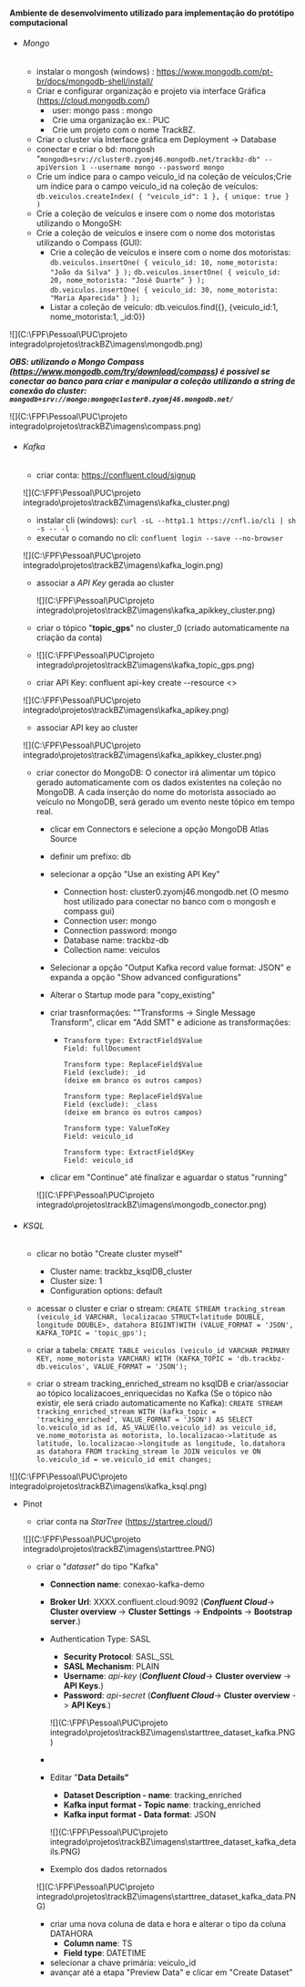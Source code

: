 #### Ambiente de desenvolvimento utilizado para implementação do protótipo computacional

- ###### Mongo 

  - instalar o mongosh (windows) : https://www.mongodb.com/pt-br/docs/mongodb-shell/install/
  - Criar e configurar organização e projeto via interface Gráfica (https://cloud.mongodb.com/)
    - ​	user: mongo pass : mongo
    - ​	Crie uma organização ex.: PUC
    - ​	Crie um projeto com o nome TrackBZ.
  - Criar o cluster via Interface gráfica em Deployment -> Database
  - conectar e criar o bd: mongosh "`mongodb+srv://cluster0.zyomj46.mongodb.net/trackbz-db" --apiVersion 1 --username mongo --password mongo`
  - Crie um índice para o campo veiculo_id na coleção de veículos;Crie um índice para o campo veiculo_id na coleção de veículos: `db.veiculos.createIndex( { "veiculo_id": 1 }, { unique: true } )`
  - Crie a coleção de veículos e insere com o nome dos motoristas utilizando o MongoSH:
  - Crie a coleção de veículos e insere com o nome dos motoristas utilizando o Compass (GUI):
    - Crie a coleção de veículos e insere com o nome dos motoristas:
      `db.veiculos.insertOne( { veiculo_id: 10, nome_motorista: "João da Silva" } );`
      `db.veiculos.insertOne( { veiculo_id: 20, nome_motorista: "José Duarte" } );`
      `db.veiculos.insertOne( { veiculo_id: 30, nome_motorista: "Maria Aparecida" } );`
    - Listar a coleção de veículo: db.veiculos.find({}, {veiculo_id:1, nome_motorista:1, _id:0}) 

![](C:\FPF\Pessoal\PUC\projeto integrado\projetos\trackBZ\imagens\mongodb.png)

***OBS: utilizando o Mongo Compass (https://www.mongodb.com/try/download/compass) é possível se conectar ao banco para criar e manipular a coleção utilizando a string de conexão do cluster: `mongodb+srv://mongo:mongo@cluster0.zyomj46.mongodb.net/`*** 

![](C:\FPF\Pessoal\PUC\projeto integrado\projetos\trackBZ\imagens\compass.png)

- ###### Kafka

  - criar conta: https://confluent.cloud/signup

  ![](C:\FPF\Pessoal\PUC\projeto integrado\projetos\trackBZ\imagens\kafka_cluster.png)

  - instalar cli (windows): `curl -sL --http1.1 https://cnfl.io/cli | sh -s -- -l`
  - executar o comando no cli: `confluent login --save --no-browser`

  ![](C:\FPF\Pessoal\PUC\projeto integrado\projetos\trackBZ\imagens\kafka_login.png)

  - associar a *API Key* gerada ao cluster

    ![](C:\FPF\Pessoal\PUC\projeto integrado\projetos\trackBZ\imagens\kafka_apikkey_cluster.png)

  - criar o tópico "**topic_gps**" no cluster_0 (criado automaticamente na criação da conta)

  - ![](C:\FPF\Pessoal\PUC\projeto integrado\projetos\trackBZ\imagens\kafka_topic_gps.png)

  - criar API Key: confluent api-key create --resource <<id do cluster>>

  ![](C:\FPF\Pessoal\PUC\projeto integrado\projetos\trackBZ\imagens\kafka_apikey.png)

  - associar  API key ao cluster

  ![](C:\FPF\Pessoal\PUC\projeto integrado\projetos\trackBZ\imagens\kafka_apikkey_cluster.png)

  - criar conector do MongoDB: O conector irá alimentar um tópico gerado automaticamente com os dados existentes na coleção no MongoDB. A cada inserção do nome do motorista associado ao veículo no MongoDB, será gerado um evento neste tópico em tempo real.

    - clicar em Connectors e selecione a opção MongoDB Atlas Source

    - definir um prefixo: db

    - selecionar a opção "Use an existing API Key"

      - Connection host: cluster0.zyomj46.mongodb.net (O mesmo host utilizado para conectar no banco com o mongosh e compass gui)
      - Connection user: mongo
      - Connection password: mongo
      - Database name: trackbz-db
      - Collection name: veiculos

    - Selecionar a opção "Output Kafka record value format: JSON" e expanda a opção "Show advanced configurations"

    - Alterar o Startup mode para "copy_existing"

    - criar trasnformações: ""Transforms -> Single Message Transform", clicar em "Add SMT" e adicione as transformações:

      - 	Transform type: ExtractField$Value
        	Field: fullDocument
        	
        	Transform type: ReplaceField$Value
        	Field (exclude): _id
        	(deixe em branco os outros campos) 
        	
        	Transform type: ReplaceField$Value
        	Field (exclude): _class
        	(deixe em branco os outros campos) 
        	
        	Transform type: ValueToKey
        	Field: veiculo_id
        	
        	Transform type: ExtractField$Key
        	Field: veiculo_id
        	

    - clicar em "Continue" até finalizar e aguardar o status "running"

    

    ![](C:\FPF\Pessoal\PUC\projeto integrado\projetos\trackBZ\imagens\mongodb_conector.png)

    

- ###### KSQL

  - clicar no botão "Create cluster myself"
    - Cluster name: trackbz_ksqlDB_cluster
    - Cluster size: 1
    - Configuration options: default

  - acessar o cluster e criar o stream: `CREATE STREAM tracking_stream (veiculo_id VARCHAR, localizacao STRUCT<latitude DOUBLE, longitude DOUBLE>, datahora BIGINT)WITH (VALUE_FORMAT = 'JSON', KAFKA_TOPIC = 'topic_gps');`
  - criar a tabela: `CREATE TABLE veiculos (veiculo_id VARCHAR PRIMARY KEY, nome_motorista VARCHAR) WITH (KAFKA_TOPIC = 'db.trackbz-db.veiculos', VALUE_FORMAT = 'JSON');`
  - criar o stream tracking_enriched_stream no ksqlDB e criar/associar ao tópico localizacoes_enriquecidas no Kafka (Se o tópico não existir, ele será criado automaticamente no Kafka): `CREATE STREAM tracking_enriched_stream WITH (kafka_topic = 'tracking_enriched', VALUE_FORMAT = 'JSON') AS SELECT lo.veiculo_id as id, AS_VALUE(lo.veiculo_id) as veiculo_id, ve.nome_motorista as motorista, lo.localizacao->latitude as latitude, lo.localizacao->longitude as longitude, lo.datahora as datahora FROM tracking_stream lo JOIN veiculos ve ON lo.veiculo_id = ve.veiculo_id emit changes;`



![](C:\FPF\Pessoal\PUC\projeto integrado\projetos\trackBZ\imagens\kafka_ksql.png)





- Pinot

  - criar conta na *StarTree* (https://startree.cloud/)

  ![](C:\FPF\Pessoal\PUC\projeto integrado\projetos\trackBZ\imagens\starttree.PNG)

  - criar o "*dataset"* do tipo "Kafka"

    - **Connection name**: conexao-kafka-demo

    - **Broker Url**: XXXX.confluent.cloud:9092 (***Confluent Cloud***-> **Cluster overview** -> **Cluster Settings** -> **Endpoints** -> **Bootstrap server**.)

    - Authentication Type: SASL

      - **Security Protocol**: SASL_SSL
      - **SASL Mechanism**: PLAIN
      - **Username**: *api-key* (***Confluent Cloud***-> **Cluster overview** -> **API Keys**.)
      - **Password**: *api-secret*  (***Confluent Cloud***-> **Cluster overview** -> **API Keys**.)

      ![](C:\FPF\Pessoal\PUC\projeto integrado\projetos\trackBZ\imagens\starttree_dataset_kafka.PNG)

    - 

    - Editar "**Data Details"**

      - **Dataset Description - name**: tracking_enriched
      - **Kafka input format - Topic name**: tracking_enriched
      - **Kafka input format - Data format**: JSON

      ![](C:\FPF\Pessoal\PUC\projeto integrado\projetos\trackBZ\imagens\starttree_dataset_kafka_details.PNG)

    - Exemplo dos dados retornados

    ![](C:\FPF\Pessoal\PUC\projeto integrado\projetos\trackBZ\imagens\starttree_dataset_kafka_data.PNG)

    - criar uma nova coluna de data e hora e alterar o tipo da coluna DATAHORA
      - **Column name**: TS
      - **Field type**: DATETIME
    - selecionar a chave primária: veiculo_id
    - avançar até a etapa "Preview Data" e clicar em "Create Dataset"